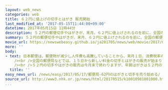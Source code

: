 ```yaml
---
layout: web_news
categories: web
title: ６２円に値上げの切手とはがき 販売開始
last_modified_at: '2017-05-15T11:44:00+09:00'
datetime: 2017年05月15日 11時44分
description: ５２円の郵便切手やはがきが、来月、６２円に値上げされるのを前に、全国の郵便局などでは１５日から新しい料金の切手やはがきの販売が始まりました。
summary: ５２円の郵便切手やはがきが、来月、６２円に値上げされるのを前に、全国の郵便局などでは１５日から新しい料金の切手やはがきの販売が始まりました。
movie_url: https://newswebeasy.github.io/ja201705/news/web/movie/2017/05/17/k10010981801000.mp4
more: ''
body:
- text: 日本郵便は、郵便物が減少し人件費も高騰していることから、来月１日、消費税率の引き上げを除くと２３年ぶりに郵便料金を改定し、５２円の切手とはがきを６２円に値上げします。<br
    /><br />全国の郵便局などでは、１５日から新しい料金の切手とはがきの販売が始まりました。<br /><br />このうち、東京・千代田区の東京中央郵便局を訪れた７０代の男性は「ボランティア活動のお知らせを送る時にはがきを使うので購入しました。値上げはないほうがよいが、ヤマト運輸も値上げを決めるような状況で、しかたがないと思います」と話していました。<br
    /><br />５２円の切手やはがきの販売は今月末で終わりますが、年賀はがきは５２円のままで据え置かれます。<br /><br />来月１日の価格改定では、「定形外郵便物」も新たに定められた規格を超える物は重さによって８０円から１５０円値上げされるほか、「ゆうメール」も規格を超える物は重さによって８５円から１００円値上げされます。
  title: ''
easy_news_url: /news/easy/2017/05/17/郵便局-62円のはがきと切手を売り始める/
source_url: http://www3.nhk.or.jp/news/html/20170515/k10010981801000.html
...
```

